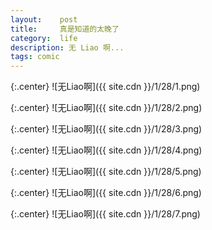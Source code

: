 ```yaml
---
layout:    post
title:     真是知道的太晚了
category:  life
description: 无 Liao 啊...
tags: comic
---
```

{:.center}
![无Liao啊]({{ site.cdn }}/1/28/1.png)

{:.center}
![无Liao啊]({{ site.cdn }}/1/28/2.png)

{:.center}
![无Liao啊]({{ site.cdn }}/1/28/3.png)

{:.center}
![无Liao啊]({{ site.cdn }}/1/28/4.png)

{:.center}
![无Liao啊]({{ site.cdn }}/1/28/5.png)

{:.center}
![无Liao啊]({{ site.cdn }}/1/28/6.png)

{:.center}
![无Liao啊]({{ site.cdn }}/1/28/7.png)